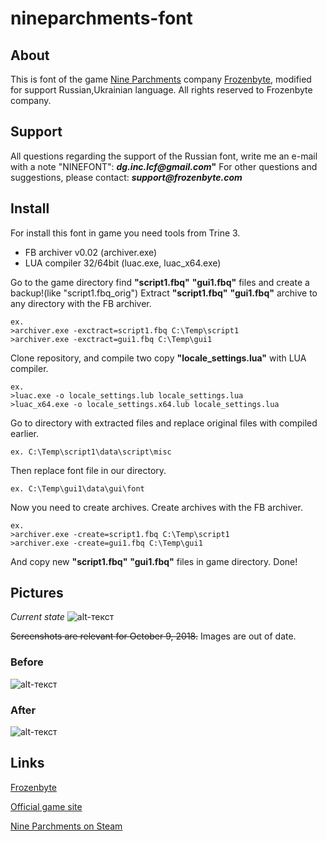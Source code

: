 # nineparchments-font

## About
This is font of the game [Nine Parchments](http://www.nineparchments.com/) company [Frozenbyte](http://frozenbyte.com/),
modified for support Russian,Ukrainian language.
All rights reserved to Frozenbyte company.

## Support
All questions regarding the support of the Russian font, write me an e-mail with a note "NINEFONT": **_dg.inc.lcf@gmail.com_"**
For other questions and suggestions, please contact: **_support@frozenbyte.com_**

## Install
For install this font in game you need tools from Trine 3.
* FB archiver v0.02 (archiver.exe)
* LUA compiler 32/64bit (luac.exe, luac_x64.exe)

Go to the game directory find **"script1.fbq"** **"gui1.fbq"** files and create a backup!(like "script1.fbq_orig")
Extract **"script1.fbq"** **"gui1.fbq"** archive to any directory with the FB archiver.
```
ex.
>archiver.exe -exctract=script1.fbq C:\Temp\script1
>archiver.exe -exctract=gui1.fbq C:\Temp\gui1
```
Clone repository, and compile two copy **"locale_settings.lua"** with LUA compiler.
```
ex. 
>luac.exe -o locale_settings.lub locale_settings.lua
>luac_x64.exe -o locale_settings.x64.lub locale_settings.lua
```
Go to directory with extracted files and replace original files with compiled earlier.
```
ex. C:\Temp\script1\data\script\misc
```
Then replace font file in our directory.
```
ex. C:\Temp\gui1\data\gui\font
```
Now you need to create archives. Create archives with the FB archiver.
```
ex.
>archiver.exe -create=script1.fbq C:\Temp\script1
>archiver.exe -create=gui1.fbq C:\Temp\gui1
```
And copy new **"script1.fbq"** **"gui1.fbq"** files in game directory. Done!

## Pictures
_Current state_
![alt-текст](../master/2018-10-11_07-23-24.png "Current state")

~~Screenshots are relevant for October 9, 2018.~~ Images are out of date.
### Before
![alt-текст](../master/2018-10-09_16-44-50.png "Before")

### After
![alt-текст](../master/2018-10-09_16-39-04.png "After")

## Links
[Frozenbyte](http://frozenbyte.com/)

[Official game site](http://www.nineparchments.com/)

[Nine Parchments on Steam](https://store.steampowered.com/app/471550/Nine_Parchments/)
